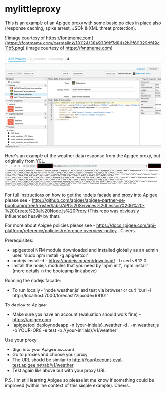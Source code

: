 # mylittleproxy
This is an example of an Apigee proxy with some basic policies in place also (response caching, spike arrest, JSON &amp; XML threat protection).

![image courtesy of https://fontmeme.com](https://fontmeme.com/permalink/181124/38a933f4f7d84a2b0f60329df49c11b5.png)
(image courtesy of https://fontmeme.com)


![Screenshot of this proxy from Apigee UI (for evaluation account)](https://raw.githubusercontent.com/kristianjaeger/mylittleproxy/f5d6f8e01e46c70a385514b6cde09637824b5f39/proxyFromApigeeUi.png)        

Here's an example of the weather data response from the Apigee proxy, but originally from YQL.
![Weather data JSON response](https://raw.githubusercontent.com/kristianjaeger/mylittleproxy/master/jsonResponse.png)

For full instructions on how to get the nodejs facade and proxy into Apigee please see - https://github.com/apigee/apigee-partner-se-bootcamp/tree/master/labs/API%20Services%20Lesson%206%20-%20Create%20a%20Node.js%20Proxy (This repo was obviously influenced heavily by that).

For more about Apigee policies please see - https://docs.apigee.com/api-platform/reference/policies/reference-overview-policy . Cheers.

Prerequisites:
* apigeetool NPM module downloaded and installed globally as an admin user. 'sudo npm install -g apigeetool'
* nodejs installed - https://nodejs.org/en/download/ . I used v8.12.0.
* install the nodejs modules that you need by 'npm init', 'npm install' (more details in the bootcamp link above)

Running the nodejs facade:
* To run locally - 'node weather.js' and test via browser or curl 'curl -i http://localhost:7000/forecast?zipcode=98101'

To deploy to Apigee:
* Make sure you have an account (evaluation should work fine) - https://apigee.com
* 'apigeetool deploynodeapp -n {your-initials}_weather -d . -m weather.js -o YOUR-ORG -e test -b /{your-initials}/v1/weather'

Use your proxy:
* Sign into your Apigee account
* Go to proxies and choose your proxy
* The URL should be similar to http://YourAccount-eval-test.apigee.net/ab/v1/weather
* Test again like above but with your proxy URL

P.S. I'm still learning Apigee so please let me know if something could be improved (within the context of this simple example).  Cheers.
